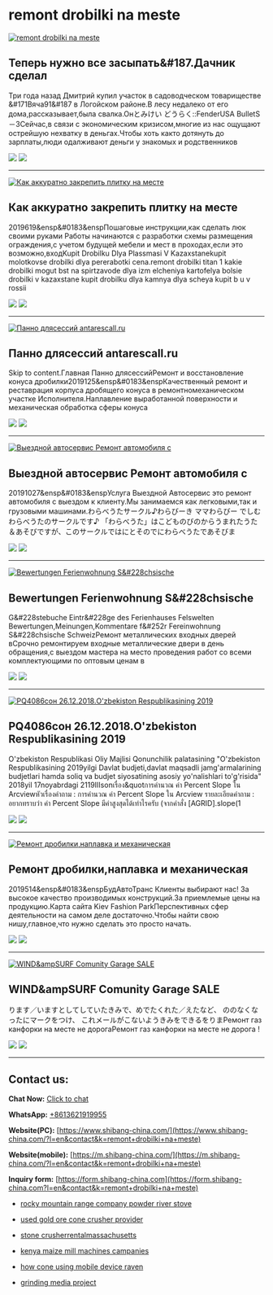 # remont drobilki na meste

<a href="https://swt.shibang-china.com/?l=en&img&k=remont+drobilki+na+meste" target="_blank">![remont drobilki na meste](http://static.shibang-china.com/all-800x300/835.jpg)</a>

## Теперь нужно все засыпать&#187.Дачник сделал
Три года назад Дмитрий купил участок в садоводческом товариществе &#171Вяча91&#187 в Логойском районе.В лесу недалеко от его дома,рассказывает,была свалка.Онとみけい どうらく::FenderUSA BulletS－3Сейчас,в связи с экономическим кризисом,многие из нас ощущают острейшую нехватку в деньгах.Чтобы хоть както дотянуть до зарплаты,люди одалживают деньги у знакомых и родственников


<a href="https://whatsapp.shibangsoft.com/WhatsApp.php" target="_blank" title="WhatsApp">![](http://static.shibang-china.com/icon/whatsapp.png)</a> <a href="https://swt.shibang-china.com/?l=en&icon&k=remont+drobilki+na+meste" target="_blank">![](http://static.shibang-china.com/icon/chat-en.png)</a>

---

<a href="https://swt.shibang-china.com/?l=en&img&k=remont+drobilki+na+meste" target="_blank">![Как аккуратно закрепить плитку на месте](http://static.shibang-china.com/all-800x300/1440.jpg)</a>

## Как аккуратно закрепить плитку на месте
2019619&ensp&#0183&enspПошаговые инструкции,как сделать люк своими руками Работы начинаются с разработки схемы размещения ограждения,с учетом будущей мебели и мест в проходах,если это возможно,входKupit Drobilku Dlya Plassmasi V Kazaxstanekupit molotkovse drobilki dlya pererabotki cena.remont drobilki titan 1 kakie drobilki mogut bst na spirtzavode dlya izm elcheniya kartofelya bolsie drobilki v kazaxstane kupit drobilku dlya kamnya dlya scheya kupit b u v rossii


<a href="https://whatsapp.shibangsoft.com/WhatsApp.php" target="_blank" title="WhatsApp">![](http://static.shibang-china.com/icon/whatsapp.png)</a> <a href="https://swt.shibang-china.com/?l=en&icon&k=remont+drobilki+na+meste" target="_blank">![](http://static.shibang-china.com/icon/chat-en.png)</a>

---

<a href="https://swt.shibang-china.com/?l=en&img&k=remont+drobilki+na+meste" target="_blank">![Панно длясессий antarescall.ru](http://static.shibang-china.com/all-800x300/298.jpg)</a>

## Панно длясессий antarescall.ru
Skip to content.Главная Панно длясессийРемонт и восстановление конуса дробилки2019125&ensp&#0183&enspКачественный ремонт и реставрация корпуса дробящего конуса в ремонтномеханическом участке Исполнителя.Наплавление выработанной поверхности и механическая обработка сферы конуса


<a href="https://whatsapp.shibangsoft.com/WhatsApp.php" target="_blank" title="WhatsApp">![](http://static.shibang-china.com/icon/whatsapp.png)</a> <a href="https://swt.shibang-china.com/?l=en&icon&k=remont+drobilki+na+meste" target="_blank">![](http://static.shibang-china.com/icon/chat-en.png)</a>

---

<a href="https://swt.shibang-china.com/?l=en&img&k=remont+drobilki+na+meste" target="_blank">![Выездной автосервис Ремонт автомобиля с](http://static.shibang-china.com/all-800x300/199.jpg)</a>

## Выездной автосервис Ремонт автомобиля с
20191027&ensp&#0183&enspУслуга Выездной Автосервис это ремонт автомобиля с выездом к клиенту.Мы занимаемся как легковыми,так и грузовыми машинами.わらべうたサークル♪わらびーき ママわらびー でしむわらべうたのサークルです♪ 「わらべうた」はこどものびのからうまれたうた＆あそびですが、このサークルではにとそのでにわらべうたであそびま


<a href="https://whatsapp.shibangsoft.com/WhatsApp.php" target="_blank" title="WhatsApp">![](http://static.shibang-china.com/icon/whatsapp.png)</a> <a href="https://swt.shibang-china.com/?l=en&icon&k=remont+drobilki+na+meste" target="_blank">![](http://static.shibang-china.com/icon/chat-en.png)</a>

---

<a href="https://swt.shibang-china.com/?l=en&img&k=remont+drobilki+na+meste" target="_blank">![Bewertungen Ferienwohnung S&#228chsische](http://static.shibang-china.com/all-800x300/620.jpg)</a>

## Bewertungen Ferienwohnung S&#228chsische
G&#228stebuche Eintr&#228ge des Ferienhauses Felswelten Bewertungen,Meinungen,Kommentare f&#252r Fereinwohnung S&#228chsische SchweizРемонт металлических входных дверей вСрочно ремонтируем входные металлические двери в день обращения,с выездом мастера на место проведения работ со всеми комплектующими по оптовым ценам в


<a href="https://whatsapp.shibangsoft.com/WhatsApp.php" target="_blank" title="WhatsApp">![](http://static.shibang-china.com/icon/whatsapp.png)</a> <a href="https://swt.shibang-china.com/?l=en&icon&k=remont+drobilki+na+meste" target="_blank">![](http://static.shibang-china.com/icon/chat-en.png)</a>

---

<a href="https://swt.shibang-china.com/?l=en&img&k=remont+drobilki+na+meste" target="_blank">![PQ4086сон 26.12.2018.O'zbekiston Respublikasining 2019](http://static.shibang-china.com/all-800x300/1454.jpg)</a>

## PQ4086сон 26.12.2018.O'zbekiston Respublikasining 2019
O'zbekiston Respublikasi Oliy Majlisi Qonunchilik palatasining "O'zbekiston Respublikasining 2019yilgi Davlat budjeti,davlat maqsadli jamg'armalarining budjetlari hamda soliq va budjet siyosatining asosiy yo'nalishlari to'g'risida" 2018yil 17noyabrdagi 2119IIIsonเรื่อง&quotการคำนวณ ค่า Percent Slope ใน Arcviewหัวเรื่องคำถาม : การคำนวณ ค่า Percent Slope ใน Arcview รายละเอียดคำถาม : อยากทราบว่า ค่า Percent Slope มีค่าสูงสุดได้เท่าไรครับ (จากคำสั่ง [AGRID].slope(1


<a href="https://whatsapp.shibangsoft.com/WhatsApp.php" target="_blank" title="WhatsApp">![](http://static.shibang-china.com/icon/whatsapp.png)</a> <a href="https://swt.shibang-china.com/?l=en&icon&k=remont+drobilki+na+meste" target="_blank">![](http://static.shibang-china.com/icon/chat-en.png)</a>

---

<a href="https://swt.shibang-china.com/?l=en&img&k=remont+drobilki+na+meste" target="_blank">![Ремонт дробилки,наплавка и механическая](http://static.shibang-china.com/all-800x300/679.jpg)</a>

## Ремонт дробилки,наплавка и механическая
2019514&ensp&#0183&enspБудАвтоТранс Клиенты выбирают нас! За высокое качество производимых конструкций.За приемлемые цены на продукцию.Карта сайта Kiev Fashion ParkПерспективных сфер деятельности на самом деле достаточно.Чтобы найти свою нишу,главное,что нужно сделать это просто начать.


<a href="https://whatsapp.shibangsoft.com/WhatsApp.php" target="_blank" title="WhatsApp">![](http://static.shibang-china.com/icon/whatsapp.png)</a> <a href="https://swt.shibang-china.com/?l=en&icon&k=remont+drobilki+na+meste" target="_blank">![](http://static.shibang-china.com/icon/chat-en.png)</a>

---

<a href="https://swt.shibang-china.com/?l=en&img&k=remont+drobilki+na+meste" target="_blank">![WIND&ampSURF Comunity Garage SALE](http://static.shibang-china.com/all-800x300/323.jpg)</a>

## WIND&ampSURF Comunity Garage SALE
ります／いますとしてしていたきみで、めでたくれた／えたなど、 ののなくなったにマークをつけ、 これメールがこないようきみをできるをりまРемонт газ канфорки на месте не дорогаРемонт газ канфорки на месте не дорога !


<a href="https://whatsapp.shibangsoft.com/WhatsApp.php" target="_blank" title="WhatsApp">![](http://static.shibang-china.com/icon/whatsapp.png)</a> <a href="https://swt.shibang-china.com/?l=en&icon&k=remont+drobilki+na+meste" target="_blank">![](http://static.shibang-china.com/icon/chat-en.png)</a>

---
## Contact us:

**Chat Now:** [Click to chat](https://swt.shibang-china.com?l=en&contact&k=remont+drobilki+na+meste)

**WhatsApp:**  [+8613621919955](https://whatsapp.shibangsoft.com/WhatsApp.php)

**Website(PC):** [https://www.shibang-china.com/](https://www.shibang-china.com/?l=en&contact&k=remont+drobilki+na+meste)

**Website(mobile):** [https://m.shibang-china.com/](https://m.shibang-china.com/?l=en&contact&k=remont+drobilki+na+meste)

**Inquiry form:** [https://form.shibang-china.com](https://form.shibang-china.com?l=en&contact&k=remont+drobilki+na+meste)

* [rocky mountain range company powder river stove](../122/rocky%20mountain%20range%20company%20powder%20river%20stove.md)

* [used gold ore cone crusher provider](../119/used%20gold%20ore%20cone%20crusher%20provider.md)

* [stone crusherrentalmassachusetts](../113/stone%20crusherrentalmassachusetts.md)

* [kenya maize mill machines campanies](../115/kenya%20maize%20mill%20machines%20campanies.md)

* [how cone using mobile device raven](../117/how%20cone%20using%20mobile%20device%20raven.md)

* [grinding media project](../111/grinding%20media%20project.md)
